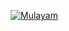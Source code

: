 
[![ Mulayam ](https://github.com/Mulayam13986/personal-resource/blob/main/profile_pic.jpg?raw=true?size=30)](< Your-Name.md file Address >)
